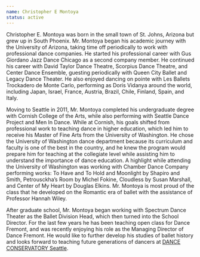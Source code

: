 ```yaml
---
name: Christopher E Montoya
status: active
---
```

Christopher E. Montoya was born in the small town of St. Johns, Arizona but grew up in South Phoenix. Mr. Montoya began his academic journey with the University of Arizona, taking time off periodically to work with professional dance companies. He started his professional career with Gus Giordano Jazz Dance Chicago as a second company member. He continued his career with David Taylor Dance Theatre, Scorpius Dance Theatre, and Center Dance Ensemble, guesting periodically with Queen City Ballet and Legacy Dance Theater. He also enjoyed dancing on pointe with Les Ballets Trockadero de Monte Carlo, performing as Doris Vidanya around the world, including Japan, Israel, France, Austria, Brazil, Chile, Finland, Spain, and Italy. 


Moving to Seattle in 2011, Mr. Montoya completed his undergraduate degree with Cornish College of the Arts, while also performing with Seattle Dance Project and Men In Dance. While at Cornish, his goals shifted from professional work to teaching dance in higher education, which led him to receive his Master of Fine Arts from the University of Washington. He chose the University of Washington dance department because its curriculum and faculty is one of the best in the country, and he knew the program would prepare him for teaching at the collegiate level while assisting him to understand the importance of dance education. A highlight while attending the University of Washington was working with Chamber Dance Company performing works: To Have and To Hold and Moonlight by Shapiro and Smith, Petrousckha’s Room by Michel Fokine, Cloudless by Susan Marshall, and Center of My Heart by Douglas Elkins. Mr. Montoya is most proud of the class that he developed on the Romantic era of ballet with the assistance of Professor Hannah Wiley.


After graduate school, Mr. Montoya began working with Spectrum Dance Theater as the Ballet Division Head, which then turned into the School Director. For the last few years he has been teaching open class for Dance Fremont, and was recently enjoying his role as the Managing Director of Dance Fremont. He would like to further develop his studies of ballet history and looks forward to teaching future generations of dancers at <a href="https://www.danceconservatoryseattle.com/">DANCE CONSERVATORY Seattle</a>.


